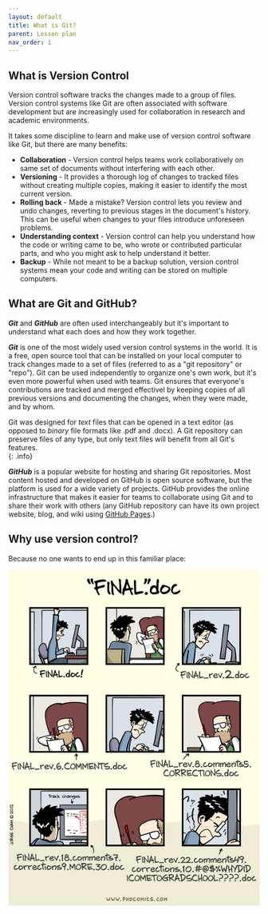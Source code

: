 ```yaml
---
layout: default
title: What is Git?
parent: Lesson plan
nav_order: 1
---
```


## What is Version Control

Version control software tracks the changes made to a group of files.  Version control systems like Git are often associated with software development but are increasingly used for collaboration in research and academic environments.  

It takes some discipline to learn and make use of version control software like Git, but there are many benefits:

* **Collaboration** - Version control helps teams work collaboratively on same set of documents without interfering with each other.
* **Versioning** - It provides a thorough log of changes to tracked files without creating multiple copies, making it easier to identify the most current version.
* **Rolling back** - Made a mistake?  Version control lets you review and undo changes, reverting to previous stages in the document's history. This can be useful when changes to your files introduce unforeseen problems.
* **Understanding context** - Version control can help you understand how the code or writing came to be, who wrote or contributed particular parts, and who you might ask to help understand it better.
* **Backup** - While not meant to be a backup solution, version control systems mean your code and writing can be stored on multiple computers.

## What are Git and GitHub?

**_Git_** and **_GitHub_** are often used interchangeably but it's important to understand what each does and how they work together.

**_Git_** is one of the most widely used version control systems in the world. It is a free, open source tool that can be installed on your local computer to track changes made to a set of files (referred to as a "git repository" or "repo"). Git can be used independently to organize one's own work, but it's even more powerful when used with teams. Git ensures that everyone's contributions are tracked and merged effectivel by keeping copies of all previous versions and documenting the changes, when they were made, and by whom.   


Git was designed for _text_ files that can be opened in a text editor (as opposed to _binary_ file formats like .pdf and .docx).  A Git repository can preserve files of any type, but only text files will benefit from all Git's features.  
{: .info}


**_GitHub_** is a popular website for hosting and sharing Git repositories. Most content hosted and developed on GitHub is open source software, but the platform is used for a wide variety of projects. GitHub provides the online infrastructure that makes it easier for teams to collaborate using Git and to share their work with others (any GitHub repository can have its own project website, blog, and wiki using [GitHub Pages](https://pages.github.com/).)

## Why use version control?
Because no one wants to end up in this familiar place:

![Because we don't want to end up here](../figures/phd101212s.gif)
